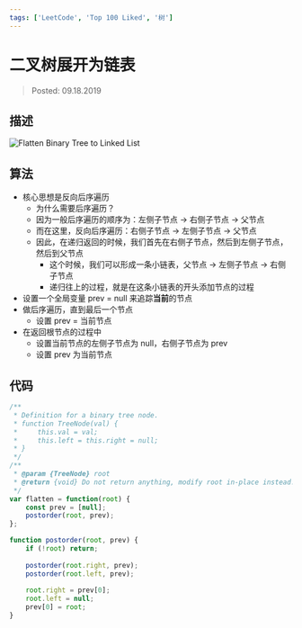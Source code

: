 ```yaml
---
tags: ['LeetCode', 'Top 100 Liked', '树']
---
```


# 二叉树展开为链表

> Posted: 09.18.2019

<Tag />

## 描述

![Flatten Binary Tree to Linked List](/flattenBT.png)

## 算法

- 核心思想是反向后序遍历
  - 为什么需要后序遍历？
  - 因为一般后序遍历的顺序为：左侧子节点 -> 右侧子节点 -> 父节点
  - 而在这里，反向后序遍历：右侧子节点 -> 左侧子节点 -> 父节点
  - 因此，在递归返回的时候，我们首先在右侧子节点，然后到左侧子节点，然后到父节点
    - 这个时候，我们可以形成一条小链表，父节点 -> 左侧子节点 -> 右侧子节点
    - 递归往上的过程，就是在这条小链表的开头添加节点的过程
- 设置一个全局变量 prev = null 来追踪**当前**的节点
- 做后序遍历，直到最后一个节点
  - 设置 prev = 当前节点
- 在返回根节点的过程中
  - 设置当前节点的左侧子节点为 null，右侧子节点为 prev
  - 设置 prev 为当前节点

## 代码

```javascript
/**
 * Definition for a binary tree node.
 * function TreeNode(val) {
 *     this.val = val;
 *     this.left = this.right = null;
 * }
 */
/**
 * @param {TreeNode} root
 * @return {void} Do not return anything, modify root in-place instead.
 */
var flatten = function(root) {
    const prev = [null];
    postorder(root, prev);
};

function postorder(root, prev) {
    if (!root) return;
    
    postorder(root.right, prev);
    postorder(root.left, prev);
    
    root.right = prev[0];
    root.left = null;
    prev[0] = root;
}
```

<Disqus />